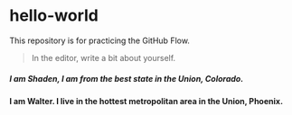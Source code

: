 # hello-world
 This repository is for practicing the GitHub Flow.
>In the editor, write a bit about yourself.
##### I am Shaden, I am from the best state in the Union, Colorado.
#### I am Walter.  I live in the hottest metropolitan area in the Union, Phoenix. 
